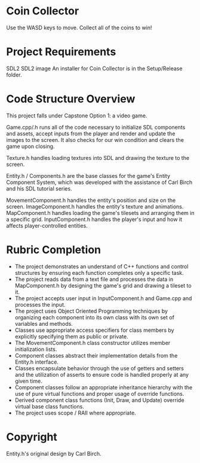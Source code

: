 # Coin Collector
Use the WASD keys to move. Collect all of the coins to win!

# Project Requirements
SDL2
SDL2 image
An installer for Coin Collector is in the Setup/Release folder.

# Code Structure Overview
This project falls under Capstone Option 1: a video game.

Game.cpp/.h runs all of the code necessary to initialize SDL components and assets,
accept inputs from the player and render and update the images to the screen. It also
checks for our win condition and clears the game upon closing.

Texture.h handles loading textures into SDL and drawing the texture to the screen.

Entity.h / Components.h are the base classes for the game's Entity Component System,
which was developed with the assistance of Carl Birch and his SDL tutorial series.

MovementComponent.h handles the entity's position and size on the screen.
ImageComponent.h handles the entity's texture and animations.
MapComponent.h handles loading the game's tilesets and arranging them in a specific grid.
InputComponent.h handles the player's input and how it affects player-controlled entities.

# Rubric Completion
- The project demonstrates an understand of C++ functions and control structures by
ensuring each function completes only a specific task.
- The project reads data from a text file and processes the data in MapComponent.h
by designing the game's grid and drawing a tileset to it.
- The project accepts user input in InputComponent.h and Game.cpp and processes the
input.
- The project uses Object Oriented Programming techniques by organizing each component
into its own class with its own set of variables and methods.
- Classes use appropriate access specifiers for class members by explicitly specifying
them as public or private.
- The MovementComponent.h class constructor utilizes member initialization lists.
- Component classes abstract their implementation details from the Entity.h interface.
- Classes encapsulate behavior through the use of getters and setters and the utilization
of asserts to ensure code is handled properly at any given time.
- Component classes follow an appropriate inheritance hierarchy with the use of pure virtual
functions and proper usage of override functions.
- Derived component class functions (Init, Draw, and Update) override virtual base class
functions.
- The project uses scope / RAII where appropriate.

# Copyright
Entity.h's original design by Carl Birch.
